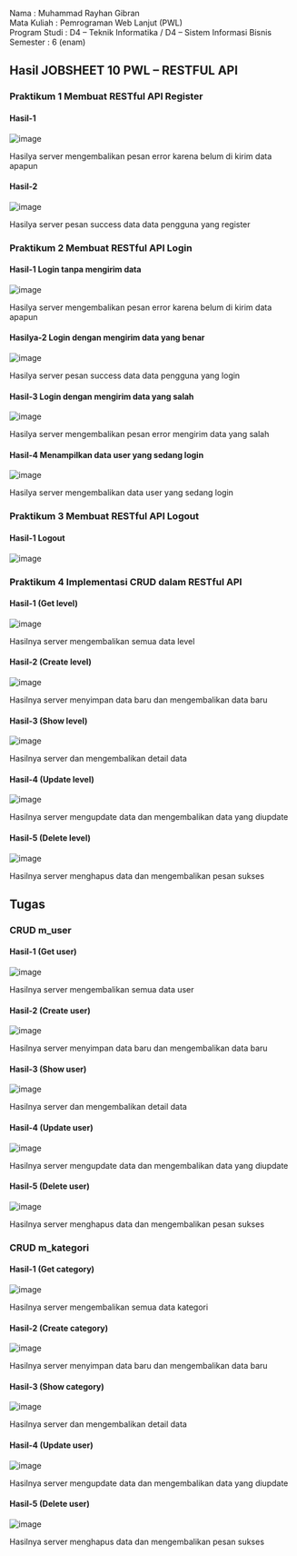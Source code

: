 Nama : Muhammad Rayhan Gibran <br>
Mata Kuliah : Pemrograman Web Lanjut (PWL) <br>
Program Studi : D4 – Teknik Informatika / D4 – Sistem Informasi Bisnis <br>
Semester : 6 (enam)  <br>

## Hasil JOBSHEET 10 PWL – RESTFUL API

### Praktikum 1 Membuat RESTful API Register
#### Hasil-1 <br>
![image](https://github.com/gbrn7/PWL_2024/assets/127575934/c0a95247-057b-429b-bb1a-6d3e889be814) <br>
<p>Hasilya server mengembalikan pesan error karena belum di kirim data apapun</p>

#### Hasil-2 <br>
![image](https://github.com/gbrn7/PWL_2024/assets/127575934/07705f25-116b-4831-9593-02d594fba069) <br>
<p>Hasilya server pesan success data data pengguna yang register</p>


### Praktikum 2 Membuat RESTful API Login
#### Hasil-1 Login tanpa mengirim data<br>
![image](https://github.com/gbrn7/PWL_2024/assets/127575934/fb2e4cdd-59db-42d6-b161-91b80a9786e2)  <br>
<p>Hasilya server mengembalikan pesan error karena belum di kirim data apapun</p>

#### Hasilya-2 Login dengan mengirim data yang benar<br>
![image](https://github.com/gbrn7/PWL_2024/assets/127575934/c943000e-837a-49c8-9fd7-9179cb58dd92)
<p>Hasilya server pesan success data data pengguna yang login</p>

#### Hasil-3 Login dengan mengirim data yang salah<br>
![image](https://github.com/gbrn7/PWL_2024/assets/127575934/ce956432-1035-4626-8cfd-181b072be222)
<p>Hasilya server mengembalikan pesan error mengirim data yang salah</p>

#### Hasil-4 Menampilkan data user yang sedang login<br>
![image](https://github.com/gbrn7/PWL_2024/assets/127575934/de744d85-02be-4149-b92e-d7c11b1cc822)
<p>Hasilya server mengembalikan data user yang sedang login</p>

### Praktikum 3 Membuat RESTful API Logout
#### Hasil-1 Logout<br>
![image](https://github.com/gbrn7/PWL_2024/assets/127575934/61b96ed9-a89f-4ba5-a576-145a75694bbd)

### Praktikum 4 Implementasi CRUD dalam RESTful API
#### Hasil-1 (Get level)
![image](https://github.com/gbrn7/PWL_2024/assets/127575934/c584de13-0bd1-4a23-aec1-0ab130a623e5)
<p>Hasilnya server mengembalikan semua data level</p>

#### Hasil-2 (Create level)
![image](https://github.com/gbrn7/PWL_2024/assets/127575934/c18d6dd2-67dc-4015-b7ad-6c4c0b120d8a)
<p>Hasilnya server menyimpan data baru dan mengembalikan data baru</p>

#### Hasil-3 (Show level)
![image](https://github.com/gbrn7/PWL_2024/assets/127575934/b6296d3c-2e1c-4014-b997-ac7d6a2068a8)
<p>Hasilnya server dan mengembalikan detail data</p>

#### Hasil-4 (Update level)
![image](https://github.com/gbrn7/PWL_2024/assets/127575934/6a690c63-4e3c-402b-aaae-ab54f8330499)
<p>Hasilnya server mengupdate data dan mengembalikan data yang diupdate</p>

#### Hasil-5 (Delete level)
![image](https://github.com/gbrn7/PWL_2024/assets/127575934/0f880e1e-a604-4688-a51b-4d3b1af57d25)
<p>Hasilnya server menghapus data dan mengembalikan pesan sukses</p>

## Tugas

### CRUD m_user
#### Hasil-1 (Get user)
![image](https://github.com/gbrn7/PWL_2024/assets/127575934/b4be9c9b-fb2a-47b5-a560-66293e9817dc)
<p>Hasilnya server mengembalikan semua data user</p>

#### Hasil-2 (Create user)
![image](https://github.com/gbrn7/PWL_2024/assets/127575934/3421b54b-798d-443d-b5f4-05f447f49aa9)
<p>Hasilnya server menyimpan data baru dan mengembalikan data baru</p>

#### Hasil-3 (Show user)
![image](https://github.com/gbrn7/PWL_2024/assets/127575934/008bcdae-b008-4a81-9690-5e397ab328f0)
<p>Hasilnya server dan mengembalikan detail data</p>

#### Hasil-4 (Update user)
![image](https://github.com/gbrn7/PWL_2024/assets/127575934/c86f4e89-48f9-4970-a4b6-24ebfe5ee933)
<p>Hasilnya server mengupdate data dan mengembalikan data yang diupdate</p>

#### Hasil-5 (Delete user)
![image](https://github.com/gbrn7/PWL_2024/assets/127575934/9f5c6a4a-4bf8-4ca3-a33f-453fffd6f99c)
<p>Hasilnya server menghapus data dan mengembalikan pesan sukses</p>

### CRUD m_kategori
#### Hasil-1 (Get category)
![image](https://github.com/gbrn7/PWL_2024/assets/127575934/4e6b0f00-dec6-4b17-8a5e-cdc9fac1355e)
<p>Hasilnya server mengembalikan semua data kategori</p>

#### Hasil-2 (Create category)
![image](https://github.com/gbrn7/PWL_2024/assets/127575934/791ed208-5f38-4be5-b38b-dbc375c4a11a)
<p>Hasilnya server menyimpan data baru dan mengembalikan data baru</p>

#### Hasil-3 (Show category)
![image](https://github.com/gbrn7/PWL_2024/assets/127575934/a106e694-f461-4036-a2c9-3fecf4914e3d)
<p>Hasilnya server dan mengembalikan detail data</p>

#### Hasil-4 (Update user)
![image](https://github.com/gbrn7/PWL_2024/assets/127575934/c86f4e89-48f9-4970-a4b6-24ebfe5ee933)
<p>Hasilnya server mengupdate data dan mengembalikan data yang diupdate</p>

#### Hasil-5 (Delete user)
![image](https://github.com/gbrn7/PWL_2024/assets/127575934/9f5c6a4a-4bf8-4ca3-a33f-453fffd6f99c)
<p>Hasilnya server menghapus data dan mengembalikan pesan sukses</p>













    




